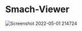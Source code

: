 # Smach-Viewer

![Screenshot 2022-05-01 214724](https://user-images.githubusercontent.com/63358327/166160096-f989c5e5-3152-4606-988a-c2c2e1a811ce.png)
